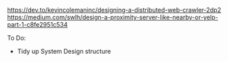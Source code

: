 https://dev.to/kevincolemaninc/designing-a-distributed-web-crawler-2dp2
https://medium.com/swlh/design-a-proximity-server-like-nearby-or-yelp-part-1-c8fe2951c534

To Do:
- Tidy up System Design structure